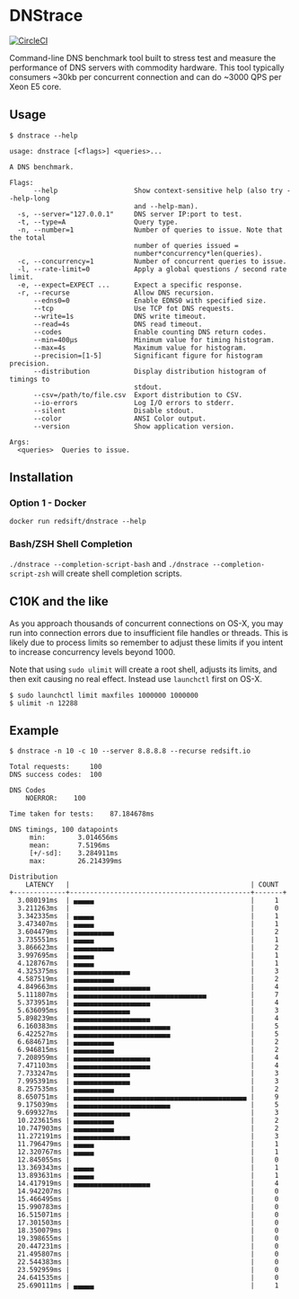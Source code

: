 # DNStrace

[![CircleCI](https://circleci.com/gh/redsift/dnstrace.svg?style=shield)](https://circleci.com/gh/redsift/dnstrace)

Command-line DNS benchmark tool built to stress test and measure the performance of DNS servers with commodity hardware. This tool typically consumers ~30kb per concurrent connection and can do ~3000 QPS per Xeon E5 core.

## Usage

```
$ dnstrace --help

usage: dnstrace [<flags>] <queries>...

A DNS benchmark.

Flags:
      --help                   Show context-sensitive help (also try --help-long
                               and --help-man).
  -s, --server="127.0.0.1"     DNS server IP:port to test.
  -t, --type=A                 Query type.
  -n, --number=1               Number of queries to issue. Note that the total
                               number of queries issued =
                               number*concurrency*len(queries).
  -c, --concurrency=1          Number of concurrent queries to issue.
  -l, --rate-limit=0           Apply a global questions / second rate limit.
  -e, --expect=EXPECT ...      Expect a specific response.
  -r, --recurse                Allow DNS recursion.
      --edns0=0                Enable EDNS0 with specified size.
      --tcp                    Use TCP fot DNS requests.
      --write=1s               DNS write timeout.
      --read=4s                DNS read timeout.
      --codes                  Enable counting DNS return codes.
      --min=400µs              Minimum value for timing histogram.
      --max=4s                 Maximum value for histogram.
      --precision=[1-5]        Significant figure for histogram precision.
      --distribution           Display distribution histogram of timings to
                               stdout.
      --csv=/path/to/file.csv  Export distribution to CSV.
      --io-errors              Log I/O errors to stderr.
      --silent                 Disable stdout.
      --color                  ANSI Color output.
      --version                Show application version.

Args:
  <queries>  Queries to issue.
```

## Installation

### Option 1 - Docker

`docker run redsift/dnstrace --help`

### Bash/ZSH Shell Completion

`./dnstrace --completion-script-bash` and `./dnstrace --completion-script-zsh` will create shell completion scripts.

## C10K and the like

As you approach thousands of concurrent connections on OS-X, you may run into connection errors due to insufficient file handles or threads. This is likely due to process limits so remember to adjust these limits if you intent to increase concurrency levels beyond 1000.

Note that using `sudo ulimit` will create a root shell, adjusts its limits, and then exit causing no real effect. Instead use `launchctl` first on OS-X.

```
$ sudo launchctl limit maxfiles 1000000 1000000
$ ulimit -n 12288
```

## Example

```
$ dnstrace -n 10 -c 10 --server 8.8.8.8 --recurse redsift.io

Total requests:		100
DNS success codes:	100

DNS Codes
	NOERROR:	100

Time taken for tests:	 87.184678ms

DNS timings, 100 datapoints
	 min:		 3.014656ms
	 mean:		 7.5196ms
	 [+/-sd]:	 3.284911ms
	 max:		 26.214399ms

Distribution
    LATENCY   |                                             | COUNT
+-------------+---------------------------------------------+-------+
  3.080191ms  | ▄▄▄▄▄                                       |     1
  3.211263ms  |                                             |     0
  3.342335ms  | ▄▄▄▄▄                                       |     1
  3.473407ms  | ▄▄▄▄▄                                       |     1
  3.604479ms  | ▄▄▄▄▄▄▄▄▄▄                                  |     2
  3.735551ms  | ▄▄▄▄▄                                       |     1
  3.866623ms  | ▄▄▄▄▄▄▄▄▄▄                                  |     2
  3.997695ms  | ▄▄▄▄▄                                       |     1
  4.128767ms  | ▄▄▄▄▄                                       |     1
  4.325375ms  | ▄▄▄▄▄▄▄▄▄▄▄▄▄▄                              |     3
  4.587519ms  | ▄▄▄▄▄▄▄▄▄▄                                  |     2
  4.849663ms  | ▄▄▄▄▄▄▄▄▄▄▄▄▄▄▄▄▄▄▄                         |     4
  5.111807ms  | ▄▄▄▄▄▄▄▄▄▄▄▄▄▄▄▄▄▄▄▄▄▄▄▄▄▄▄▄▄▄▄▄▄           |     7
  5.373951ms  | ▄▄▄▄▄▄▄▄▄▄▄▄▄▄▄▄▄▄▄                         |     4
  5.636095ms  | ▄▄▄▄▄▄▄▄▄▄▄▄▄▄                              |     3
  5.898239ms  | ▄▄▄▄▄▄▄▄▄▄▄▄▄▄▄▄▄▄▄                         |     4
  6.160383ms  | ▄▄▄▄▄▄▄▄▄▄▄▄▄▄▄▄▄▄▄▄▄▄▄▄                    |     5
  6.422527ms  | ▄▄▄▄▄▄▄▄▄▄▄▄▄▄▄▄▄▄▄▄▄▄▄▄                    |     5
  6.684671ms  | ▄▄▄▄▄▄▄▄▄▄                                  |     2
  6.946815ms  | ▄▄▄▄▄▄▄▄▄▄                                  |     2
  7.208959ms  | ▄▄▄▄▄▄▄▄▄▄▄▄▄▄▄▄▄▄▄                         |     4
  7.471103ms  | ▄▄▄▄▄▄▄▄▄▄▄▄▄▄▄▄▄▄▄                         |     4
  7.733247ms  | ▄▄▄▄▄▄▄▄▄▄▄▄▄▄                              |     3
  7.995391ms  | ▄▄▄▄▄▄▄▄▄▄▄▄▄▄                              |     3
  8.257535ms  | ▄▄▄▄▄▄▄▄▄▄                                  |     2
  8.650751ms  | ▄▄▄▄▄▄▄▄▄▄▄▄▄▄▄▄▄▄▄▄▄▄▄▄▄▄▄▄▄▄▄▄▄▄▄▄▄▄▄▄▄▄▄ |     9
  9.175039ms  | ▄▄▄▄▄▄▄▄▄▄▄▄▄▄▄▄▄▄▄▄▄▄▄▄                    |     5
  9.699327ms  | ▄▄▄▄▄▄▄▄▄▄▄▄▄▄                              |     3
  10.223615ms | ▄▄▄▄▄▄▄▄▄▄                                  |     2
  10.747903ms | ▄▄▄▄▄▄▄▄▄▄                                  |     2
  11.272191ms | ▄▄▄▄▄▄▄▄▄▄▄▄▄▄                              |     3
  11.796479ms | ▄▄▄▄▄                                       |     1
  12.320767ms | ▄▄▄▄▄                                       |     1
  12.845055ms |                                             |     0
  13.369343ms | ▄▄▄▄▄                                       |     1
  13.893631ms | ▄▄▄▄▄                                       |     1
  14.417919ms | ▄▄▄▄▄▄▄▄▄▄▄▄▄▄▄▄▄▄▄                         |     4
  14.942207ms |                                             |     0
  15.466495ms |                                             |     0
  15.990783ms |                                             |     0
  16.515071ms |                                             |     0
  17.301503ms |                                             |     0
  18.350079ms |                                             |     0
  19.398655ms |                                             |     0
  20.447231ms |                                             |     0
  21.495807ms |                                             |     0
  22.544383ms |                                             |     0
  23.592959ms |                                             |     0
  24.641535ms |                                             |     0
  25.690111ms | ▄▄▄▄▄                                       |     1

```
